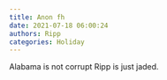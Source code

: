 ```yaml
---
title: Anon fh
date: 2021-07-18 06:00:24
authors: Ripp
categories: Holiday
---
```


 Alabama is not corrupt Ripp is just jaded.